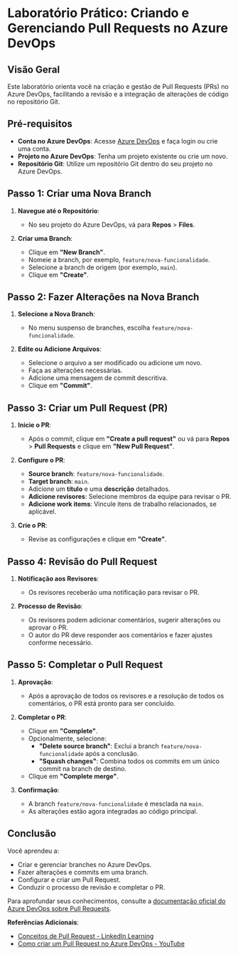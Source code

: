# Laboratório Prático: Criando e Gerenciando Pull Requests no Azure DevOps

## Visão Geral

Este laboratório orienta você na criação e gestão de Pull Requests (PRs) no Azure DevOps, facilitando a revisão e a integração de alterações de código no repositório Git.

## Pré-requisitos

- **Conta no Azure DevOps**: Acesse [Azure DevOps](https://dev.azure.com/) e faça login ou crie uma conta.
- **Projeto no Azure DevOps**: Tenha um projeto existente ou crie um novo.
- **Repositório Git**: Utilize um repositório Git dentro do seu projeto no Azure DevOps.

## Passo 1: Criar uma Nova Branch

1. **Navegue até o Repositório**:
   - No seu projeto do Azure DevOps, vá para **Repos** > **Files**.

2. **Criar uma Branch**:
   - Clique em **"New Branch"**.
   - Nomeie a branch, por exemplo, `feature/nova-funcionalidade`.
   - Selecione a branch de origem (por exemplo, `main`).
   - Clique em **"Create"**.

## Passo 2: Fazer Alterações na Nova Branch

1. **Selecione a Nova Branch**:
   - No menu suspenso de branches, escolha `feature/nova-funcionalidade`.

2. **Edite ou Adicione Arquivos**:
   - Selecione o arquivo a ser modificado ou adicione um novo.
   - Faça as alterações necessárias.
   - Adicione uma mensagem de commit descritiva.
   - Clique em **"Commit"**.

## Passo 3: Criar um Pull Request (PR)

1. **Inicie o PR**:
   - Após o commit, clique em **"Create a pull request"** ou vá para **Repos** > **Pull Requests** e clique em **"New Pull Request"**.

2. **Configure o PR**:
   - **Source branch**: `feature/nova-funcionalidade`.
   - **Target branch**: `main`.
   - Adicione um **título** e uma **descrição** detalhados.
   - **Adicione revisores**: Selecione membros da equipe para revisar o PR.
   - **Adicione work items**: Vincule itens de trabalho relacionados, se aplicável.

3. **Crie o PR**:
   - Revise as configurações e clique em **"Create"**.

## Passo 4: Revisão do Pull Request

1. **Notificação aos Revisores**:
   - Os revisores receberão uma notificação para revisar o PR.

2. **Processo de Revisão**:
   - Os revisores podem adicionar comentários, sugerir alterações ou aprovar o PR.
   - O autor do PR deve responder aos comentários e fazer ajustes conforme necessário.

## Passo 5: Completar o Pull Request

1. **Aprovação**:
   - Após a aprovação de todos os revisores e a resolução de todos os comentários, o PR está pronto para ser concluído.

2. **Completar o PR**:
   - Clique em **"Complete"**.
   - Opcionalmente, selecione:
     - **"Delete source branch"**: Exclui a branch `feature/nova-funcionalidade` após a conclusão.
     - **"Squash changes"**: Combina todos os commits em um único commit na branch de destino.
   - Clique em **"Complete merge"**.

3. **Confirmação**:
   - A branch `feature/nova-funcionalidade` é mesclada na `main`.
   - As alterações estão agora integradas ao código principal.

## Conclusão

Você aprendeu a:

- Criar e gerenciar branches no Azure DevOps.
- Fazer alterações e commits em uma branch.
- Configurar e criar um Pull Request.
- Conduzir o processo de revisão e completar o PR.

Para aprofundar seus conhecimentos, consulte a [documentação oficial do Azure DevOps sobre Pull Requests](https://learn.microsoft.com/en-us/azure/devops/repos/git/pull-requests?view=azure-devops).

**Referências Adicionais**:

- [Conceitos de Pull Request - LinkedIn Learning](https://br.linkedin.com/learning/descubra-o-azure-devops/conceitos-de-pull-request)
- [Como criar um Pull Request no Azure DevOps - YouTube](https://www.youtube.com/watch?v=RXQ9jZmKzfE)
